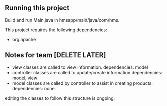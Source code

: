 ## Running this project

Build and run Main.java in hmsapp/main/java/com/hms.

This project requires the following dependencies:
- org.apache

## Notes for team [DELETE LATER]

- view classes are called to view information. dependencies: model
- controller classes are called to update/create information dependencies: model, view
- model classes are called by controller to assist in creating products. dependencies: none

editing the classes to follow this structure is ongoing.
